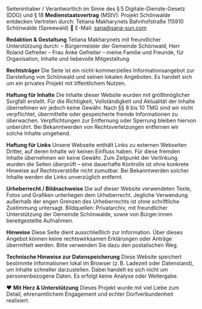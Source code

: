 
Seiteninhaber / Verantwortlich im Sinne des § 5 Digitale-Dienste-Gesetz (DDG) und § 18 **Medienstaatsvertrag** (MStV):
Projekt Schönwalde entdecken
Vertreten durch: Tetiana Makharynets
Bahnhofstraße 115910 Schönwalde (Spreewald)
📧 E-Mail: sana@sana-sun.com

**Redaktion & Gestaltung**
Tetiana Makharynets mit freundlicher Unterstützung durch:
– Bürgermeister der Gemeinde Schönwald, Herr Roland Gefreiter
– Frau Anke Gefreiter 
– meine Familie und Freunde, für Organisation, Inhalte und liebevolle Mitgestaltung

**Rechtsträger**
Die Seite ist ein nicht-kommerzielles Informationsangebot zur Darstellung von Schönwald und seinen lokalen Angeboten. Es handelt sich um ein privates Projekt mit öffentlichem Nutzen.

**Haftung für Inhalte**
Die Inhalte dieser Website wurden mit größtmöglicher Sorgfalt erstellt. Für die Richtigkeit, Vollständigkeit und Aktualität der Inhalte übernehmen wir jedoch keine Gewähr.
 Nach §§ 8 bis 10 TMG sind wir nicht verpflichtet, übermittelte oder gespeicherte fremde Informationen zu überwachen. Verpflichtungen zur Entfernung oder Sperrung bleiben hiervon unberührt. Bei Bekanntwerden von Rechtsverletzungen entfernen wir solche Inhalte umgehend.

**Haftung für Links**
Unsere Webseite enthält Links zu externen Webseiten Dritter, auf deren Inhalte wir keinen Einfluss haben. Für diese fremden Inhalte übernehmen wir keine Gewähr.
 Zum Zeitpunkt der Verlinkung wurden die Seiten überprüft – eine dauerhafte Kontrolle ist ohne konkrete Hinweise auf Rechtsverstöße nicht zumutbar. Bei Bekanntwerden solcher Inhalte werden die Links unverzüglich entfernt.

**Urheberrecht / Bildnachweise**
Die auf dieser Website verwendeten Texte, Fotos und Grafiken unterliegen dem Urheberrecht. Jegliche Verwendung außerhalb der engen Grenzen des Urheberrechts ist ohne schriftliche Zustimmung untersagt. Bildquellen: Privatarchiv, mit freundlicher Unterstützung der Gemeinde Schönwalde, sowie von Bürger:innen bereitgestellte Aufnahmen.

**Hinweise**
Diese Seite dient ausschließlich zur Information. Über dieses Angebot können keine rechtswirksamen Erklärungen oder Anträge übermittelt werden. Bitte verwenden Sie dazu den postalischen Weg.
  
**Technische Hinweise zur Datenspeicherung**
Diese Website speichert bestimmte Informationen lokal im Browser (z. B. Ladezeit oder Datenstand), um Inhalte schneller darzustellen. Dabei handelt es sich nicht um personenbezogene Daten. Es erfolgt keine Analyse oder Weitergabe.
  
❤️ **Mit Herz & Unterstützung**
Dieses Projekt wurde mit viel Liebe zum Detail, ehrenamtlichem Engagement und echter Dorfverbundenheit realisiert.